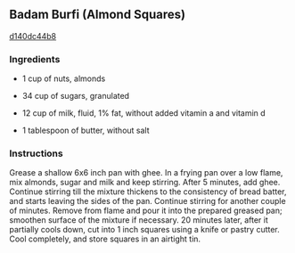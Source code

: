 ## Badam Burfi (Almond Squares)

[d140dc44b8](http://www.food.com/recipe/badam-burfi-almond-squares-19421)

### Ingredients

 - 1 cup of nuts, almonds

 - 34 cup of sugars, granulated

 - 12 cup of milk, fluid, 1% fat, without added vitamin a and vitamin d

 - 1 tablespoon of butter, without salt

### Instructions

Grease a shallow 6x6 inch pan with ghee. In a frying pan over a low flame, mix almonds, sugar and milk and keep stirring. After 5 minutes, add ghee. Continue stirring till the mixture thickens to the consistency of bread batter, and starts leaving the sides of the pan. Continue stirring for another couple of minutes. Remove from flame and pour it into the prepared greased pan; smoothen surface of the mixture if necessary. 20 minutes later, after it partially cools down, cut into 1 inch squares using a knife or pastry cutter. Cool completely, and store squares in an airtight tin.